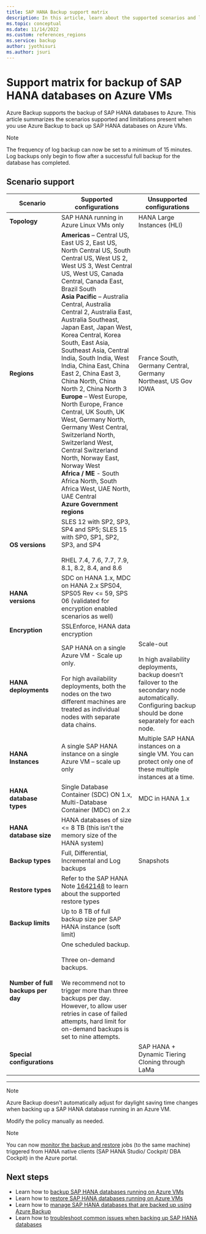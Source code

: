```yaml
---
title: SAP HANA Backup support matrix
description: In this article, learn about the supported scenarios and limitations when you use Azure Backup to back up SAP HANA databases on Azure VMs.
ms.topic: conceptual
ms.date: 11/14/2022
ms.custom: references_regions 
ms.service: backup
author: jyothisuri
ms.author: jsuri
---
```


# Support matrix for backup of SAP HANA databases on Azure VMs

Azure Backup supports the backup of SAP HANA databases to Azure. This article summarizes the scenarios supported and limitations present when you use Azure Backup to back up SAP HANA databases on Azure VMs.

> [!NOTE]
> The frequency of log backup can now be set to a minimum of 15 minutes. Log backups only begin to flow after a successful full backup for the database has completed.

## Scenario support

| **Scenario**               | **Supported  configurations**                                | **Unsupported  configurations**                              |
| -------------------------- | ------------------------------------------------------------ | ------------------------------------------------------------ |
| **Topology**               | SAP HANA running in Azure Linux  VMs only                    | HANA Large Instances (HLI)                                   |
| **Regions**                   | **Americas** – Central US, East US 2, East US, North Central US, South Central US, West US 2, West US 3, West Central US, West US, Canada Central, Canada East, Brazil South <br> **Asia Pacific** – Australia Central, Australia Central 2, Australia East, Australia Southeast, Japan East, Japan West, Korea Central, Korea South, East Asia, Southeast Asia, Central India, South India, West India, China East, China East 2, China East 3, China North, China North 2, China North 3 <br> **Europe** – West Europe, North Europe, France Central, UK South, UK West, Germany North, Germany West Central, Switzerland North, Switzerland West, Central Switzerland North, Norway East, Norway West <br> **Africa / ME** - South Africa North, South Africa West, UAE North, UAE Central  <BR>  **Azure Government regions** | France South, Germany Central, Germany Northeast, US Gov IOWA |
| **OS versions**            | SLES 12 with SP2, SP3, SP4 and SP5; SLES 15 with SP0, SP1, SP2, SP3, and SP4 <br><br>  RHEL 7.4, 7.6, 7.7, 7.9, 8.1, 8.2, 8.4, and 8.6               |                                             |
| **HANA versions**          | SDC on HANA 1.x, MDC on HANA 2.x SPS04, SPS05 Rev <= 59, SPS 06 (validated for encryption enabled scenarios as well)      |                                                            |
| **Encryption** | SSLEnforce, HANA data encryption |            |
| **HANA deployments**       | SAP HANA on a single Azure VM -  Scale up only. <br><br> For high availability deployments, both the nodes on the two different machines are treated as individual nodes with separate data chains.               | Scale-out <br><br> In high availability deployments, backup doesn’t failover to the secondary node automatically. Configuring backup should be done separately for each node.                                           |
| **HANA Instances**         | A single SAP HANA instance on a  single Azure VM – scale up only | Multiple SAP HANA instances on a  single VM. You can protect only one of these multiple instances at a time.                  |
| **HANA database types**    | Single Database Container (SDC)  ON 1.x, Multi-Database Container (MDC) on 2.x | MDC in HANA 1.x                                              |
| **HANA database size**     | HANA databases of size <= 8 TB  (this isn't the memory size of the HANA system)               |                                                              |
| **Backup types**           | Full, Differential, Incremental and Log backups                          |  Snapshots                                       |
| **Restore types**          | Refer to the SAP HANA Note [1642148](https://launchpad.support.sap.com/#/notes/1642148) to learn about the supported restore types |                                                              |
| **Backup limits**          | Up to 8 TB of full backup size per SAP HANA instance (soft limit)         |                                                              |
| **Number of full backups per day**     |   One scheduled backup.  <br><br>   Three on-demand backups. <br><br> We recommend not to trigger more than three backups per day. However, to allow user retries in case of failed attempts, hard limit for on-demand backups is set to nine attempts.  |
| **Special configurations** |                                                              | SAP HANA + Dynamic Tiering <br>  Cloning through LaMa        |

------

>[!NOTE]
>Azure Backup doesn’t automatically adjust for daylight saving time changes when backing up a SAP HANA database running in an Azure VM.
>
>Modify the policy manually as needed.

> [!NOTE]
> You can now [monitor the backup and restore](./sap-hana-db-manage.md#monitor-manual-backup-jobs-in-the-portal) jobs (to the same machine) triggered from HANA native clients (SAP HANA Studio/ Cockpit/ DBA Cockpit) in the Azure portal.

## Next steps

* Learn how to [backup SAP HANA databases running on Azure VMs](./backup-azure-sap-hana-database.md)
* Learn how to [restore SAP HANA databases running on Azure VMs](./sap-hana-db-restore.md)
* Learn how to [manage SAP HANA databases that are backed up using Azure Backup](sap-hana-db-manage.md)
* Learn how to [troubleshoot common issues when backing up SAP HANA databases](./backup-azure-sap-hana-database-troubleshoot.md)
